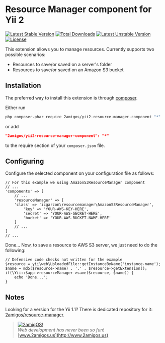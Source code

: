 Resource Manager component for Yii 2
====================================

[![Latest Stable Version](https://poser.pugx.org/2amigos/yii2-resource-manager-component/v/stable.svg)](https://packagist.org/packages/2amigos/yii2-ckeditor-widget) [![Total Downloads](https://poser.pugx.org/2amigos/yii2-resource-manager-component/downloads.svg)](https://packagist.org/packages/2amigos/yii2-resource-manager-component) [![Latest Unstable Version](https://poser.pugx.org/2amigos/yii2-resource-manager-component/v/unstable.svg)](https://packagist.org/packages/2amigos/yii2-resource-manager-component) [![License](https://poser.pugx.org/2amigos/yii2-resource-manager-component/license.svg)](https://packagist.org/packages/2amigos/yii2-resource-manager-component)

This extension allows you to manage resources. Currently supports two possible scenarios: 

- Resources to save/or saved on a server's folder
- Resources to save/or saved on an Amazon S3 bucket



Installation
------------

The preferred way to install this extension is through [composer](http://getcomposer.org/download/).

Either run

```sh
php composer.phar require 2amigos/yii2-resource-manager-component "*"
```

or add

```json
"2amigos/yii2-resource-manager-component": "*"
```

to the require section of your `composer.json` file.

Configuring
--------------------------

Configure the selected component on your configuration file as follows:

```
// For this example we using AmazonS3ResourceManager component
// ...
'components' => [  
	// ...   
	'resourceManager' => [
	'class' => 'icgarzon\resourcemanager\AmazonS3ResourceManager',
		'key' => 'YOUR-AWS-KEY-HERE',
		'secret' => 'YOUR-AWS-SECRET-HERE',
		'bucket' => 'YOUR-AWS-BUCKET-NAME-HERE'
	]
	// ...
]
// ...  
```

Done... Now, to save a resource to AWS S3 server, we just need to do the following:

```
// Defensive code checks not written for the example
$resource = yii\web\UploadedFile::getInstanceByName('instance-name');
$name = md5($resource->name) . '.' . $resource->getExtension();
if(\Yii::$app->resourceManager->save($resource, $name)) {
    echo 'Done...';
}

```

Notes
-----

Looking for a version for the Yii 1.1? There is dedicated repository for it:
[2amigos/resource-manager](https://github.com/2amigos/resource-manager).

> [![2amigOS!](http://www.gravatar.com/avatar/55363394d72945ff7ed312556ec041e0.png)](http://www.2amigos.us)<br>
<i>Web development has never been so fun!</i><br>
[www.2amigos.us](http://www.2amigos.us)

